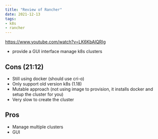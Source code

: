 ```yaml
---
title: "Review of Rancher"
date: 2021-12-13
tags:
- k8s
- rancher
---
```


https://www.youtube.com/watch?v=LK6KbAlQRIg

* provide a GUI interface manage k8s clusters

## Cons (21:12)

* Still using docker (should use cri-o)
* Only support old version k8s (1.18)
* Mutable approach (not using image to provision, it installs docker and setup the cluster for you)
* Very slow to create the cluster 

## Pros
* Manage multiple clusters
* GUI
